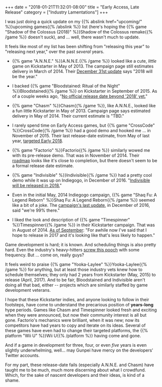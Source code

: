 +++
date = "2018-01-21T11:32:01-08:00"
title = "Early Access, Late Release"
category = ["Industry Lamentations"]
+++

I was just doing a quick update on my {{% abslink href="upcoming/" %}}upcoming games{{% /abslink %}} list (here's hoping the {{% game "Shadow of the Colossus (2018)" %}}Shadow of the Colossus remake{{% /game %}} doesn't suck), and ... well, there wasn't much to update.

It feels like most of my list has been shifting from "releasing this year" to "releasing next year," over the past <i>several</i> years.

* {{% game "A.N.N.E." %}}A.N.N.E.{{% /game %}} looked like a cute, <i>little</i> game on Kickstarter in May of 2013.  The campaign page still estimates delivery in March of 2014.  Their <a href="https://www.kickstarter.com/projects/1445624543/anne/posts/2081986">December 31st update</a> says "2018 will be the year."

* I backed {{% game "Bloodstained: Ritual of the Night" %}}Bloodstained{{% /game %}} on Kickstarter in September of 2015.  As of a couple weeks ago, "<a href="https://www.kickstarter.com/projects/iga/bloodstained-ritual-of-the-night/posts/2076156#comment-19081108">No official release date beyond '2018' yet.</a>"

* {{% game "Chasm" %}}Chasm{{% /game %}}, like A.N.N.E., looked like a fun little Kickstarter in May of 2013.  Campaign page says estimated delivery in May of 2014.  Their current estimate is "TBD."

* I rarely spend time on Early Access games, but {{% game "CrossCode" %}}CrossCode{{% /game %}} had a good demo and hooked me ... in November of 2015.  Their last release-date estimate, from May of last year, <a href="http://steamcommunity.com/games/368340/announcements/detail/1271551010185546031">targeted Early 2018</a>.

* {{% game "Factorio" %}}Factorio{{% /game %}} similarly wowed me with its pre-release demo.  That was in November of 2014.  Their <a href="https://wiki.factorio.com/Roadmap/Coming_Releases">roadmap</a> looks like it's close to completion, but there doesn't seem to be a formal release date estimate.

* {{% game "Indivisible" %}}Indivisible{{% /game %}} had a pretty cool demo while it was up on Indiegogo, in December of 2016.  "<a href="http://www.indivisiblegame.com/">Indivisible will be released in 2018.</a>"

* Even in the initial May, 2014 Indiegogo campaign, {{% game "Shaq Fu: A Legend Reborn" %}}Shaq Fu: A Legend Reborn{{% /game %}} seemed like a bit of a joke.  The <a href="https://www.indiegogo.com/projects/shaq-fu-a-legend-reborn">campaign's last update</a>, in December of 2016, said "we're 99% there."

* I liked the look and description of {{% game "Timespinner" %}}Timespinner{{% /game %}} in their Kickstarter campaign.  That was in August of 2014.  <a href="http://steamcommunity.com/games/368620/announcements/detail/1477601466706005583">As of September</a>: "For awhile now I've said that I hope to release in 2017 and it's looking like that's less likely to happen."

Game development is hard; it is known.  And scheduling things is also pretty hard.  Even the industry's heavy-hitters <a href="https://www.vg247.com/2017/08/25/announcing-crackdown-3-too-early-was-a-mistake-xbox-exec-says/">screw this pooch</a> with some frequency.  But ... come on, really guys?

It feels weird to praise {{% game "Yooka-Laylee" %}}Yooka-Laylee{{% /game %}} for anything, but at least those industry vets knew how to schedule themselves; they only had 2 years from Kickstarter (May, 2015) to release (April, 2017).  And to be fair, Bloodstained and Indivisible aren't doing all that bad, either -- projects which are similarly staffed by game development veterans.

I hope that these Kickstarter indies, and anyone looking to follow in their footsteps, have come to understand the precarious position of <b>years-long</b> hype periods.  Games like Chasm and Timespinner looked fresh and exciting when they were announced, but now their community interest is all but gone.  Factorio's mechanics were brilliant, when it was new; now its competitors have had years to copy and iterate on its ideas.  Several of these games have even had to change their targeted platforms, the {{% platform "Wii U" %}}Wii U{{% /platform %}} having come and gone.

And if a game in development for three, four, or even <i>five</i> years is even slightly underwhelming, well... may Gunpei have mercy on the developers' Twitter accounts.

For my part, these release-date fails (especially A.N.N.E. and Chasm) have taught me to be much, much more discerning about what I crowdfund.  Which, for the sake of nascent developers and their ideas, is kind of a shame.
